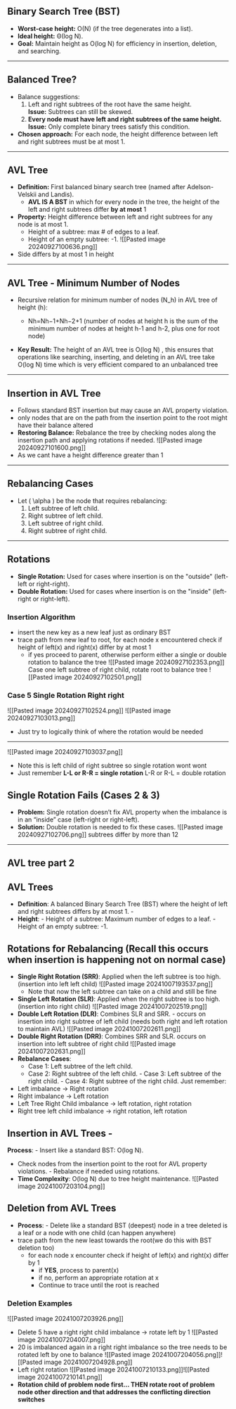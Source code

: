 
## Binary Search Tree (BST)
- **Worst-case height:** O(N) (if the tree degenerates into a list).
- **Ideal height:** Θ(log N).
- **Goal:** Maintain height as O(log N) for efficiency in insertion, deletion, and searching.

---

## Balanced Tree?
- Balance suggestions:
  1. Left and right subtrees of the root have the same height.  
    **Issue:** Subtrees can still be skewed.
  2. **Every node must have left and right subtrees of the same height.**  
    **Issue:** Only complete binary trees satisfy this condition.
- **Chosen approach:** For each node, the height difference between left and right subtrees must be at most 1.

---
## AVL Tree
- **Definition:** First balanced binary search tree (named after Adelson-Velskii and Landis).
	- **AVL IS A BST** in which for every node in the tree, the height of the left and right subtrees differ **by at most** 1
- **Property:** Height difference between left and right subtrees for any node is at most 1.
  - Height of a subtree: max # of edges to a leaf.
  - Height of an empty subtree: -1.
![[Pasted image 20240927100636.png]]
- Side differs by at most 1 in height
---

## AVL Tree - Minimum Number of Nodes
- Recursive relation for minimum number of nodes \(N_h\) in AVL tree of height \(h\):  
	- Nh​=Nh−1​+Nh−2​+1 (number of nodes at height h is the sum of the minimum number of nodes at height h-1 and h-2, plus one for root node)
 
- **Key Result:** The height of an AVL tree is O(log N) , this ensures that operations like searching, inserting, and deleting in an AVL tree take O(log N) time which is very efficient compared to an unbalanced tree

---

## Insertion in AVL Tree
- Follows standard BST insertion but may cause an AVL property violation.
- only nodes that are on the path from the insertion point to the root might have their balance altered
- **Restoring Balance:** Rebalance the tree by checking nodes along the insertion path and applying rotations if needed.
![[Pasted image 20240927101600.png]]
- As we cant have a height difference greater than 1
---
## Rebalancing Cases
- Let \( \alpha \) be the node that requires rebalancing:
  1. Left subtree of left child.
  2. Right subtree of left child.
  3. Left subtree of right child.
  4. Right subtree of right child.

---
## Rotations
- **Single Rotation:** Used for cases where insertion is on the "outside" (left-left or right-right).
- **Double Rotation:** Used for cases where insertion is on the "inside" (left-right or right-left).

### Insertion Algorithm 
- insert the new key as a new leaf just as ordinary BST
- trace path from new leaf to root, for each node x encountered check if height of left(x) and right(x) differ by at most 1
	- if yes proceed to parent, otherwise perform either a single or double rotation to balance the tree
![[Pasted image 20240927102353.png]]
Case one left subtree of right child, rotate root to balance tree
![[Pasted image 20240927102501.png]]
### Case 5 Single Rotation Right right
![[Pasted image 20240927102524.png]]
![[Pasted image 20240927103013.png]]
- Just try to logically think of where the rotation would be needed



---
![[Pasted image 20240927103037.png]]
- Note this is left child of right subtree so single rotation wont wont
- Just remember **L-L or R-R = single rotation** L-R or R-L = double rotation

## Single Rotation Fails (Cases 2 & 3)
- **Problem:** Single rotation doesn’t fix AVL property when the imbalance is in an “inside” case (left-right or right-left).
- **Solution:** Double rotation is needed to fix these cases.
![[Pasted image 20240927102706.png]]
subtrees differ by more than 12

---
## AVL tree part 2

## AVL Trees
- **Definition**: A balanced Binary Search Tree (BST) where the height of left and right subtrees differs by at most 1. - 
- **Height**: - Height of a subtree: Maximum number of edges to a leaf. - Height of an empty subtree: -1.
## Rotations for Rebalancing (Recall this occurs when insertion is happening not on normal case)
- **Single Right Rotation (SRR)**: Applied when the left subtree is too high. (insertion into left left child)
	![[Pasted image 20241007193537.png]]
	- Note that now the left subtree can take on a child and still be fine
- **Single Left Rotation (SLR)**: Applied when the right subtree is too high. (insertion into right child)
	![[Pasted image 20241007202519.png]]
- **Double Left Rotation (DLR)**: Combines SLR and SRR. - occurs on insertion into right subtree of left child (needs both right and left rotation to maintain AVL)
	![[Pasted image 20241007202611.png]]
- **Double Right Rotation (DRR)**: Combines SRR and SLR. occurs on insertion into left subtree of right child 
	![[Pasted image 20241007202631.png]]
- **Rebalance Cases**: 
	- Case 1: Left subtree of the left child. 
	- Case 2: Right subtree of the left child. - Case 3: Left subtree of the right child. - Case 4: Right subtree of the right child.
Just remember:
- Left imbalance -> Right rotation
- Right imbalance -> Left rotation
- Left Tree Right Child imbalance -> left rotation, right rotation
- Right tree left child imbalance -> right rotation, left rotation
## Insertion in AVL Trees - 
**Process**: - Insert like a standard BST: O(log N). 
- Check nodes from the insertion point to the root for AVL property violations. - Rebalance if needed using rotations. 
- **Time Complexity**: O(log N) due to tree height maintenance.
	 ![[Pasted image 20241007203104.png]]
## Deletion from AVL Trees 
- **Process**: - Delete like a standard BST (deepest) node in a tree deleted is a leaf or a node with one child (can happen anywhere)
- trace path from the new least towards the root(we do this with BST deletion too) 
	- for each node x encounter check if height of left(x) and right(x) differ by 1
		- if **YES**, process to parent(x)
		- if no, perform an appropriate rotation at x
		- Continue to trace until the root is reached 
### Deletion Examples 
![[Pasted image 20241007203926.png]]
- Delete 5 have a right right child imbalance -> rotate left by 1 
![[Pasted image 20241007204007.png]]
- 20 is imbalanced again in a right right imbalance so the tree needs to be rotated left by one to balance
![[Pasted image 20241007204056.png]]![[Pasted image 20241007204928.png]]
- Left right rotation
![[Pasted image 20241007210133.png]]![[Pasted image 20241007210141.png]]
- **Rotation child of problem node first... THEN rotate root of problem node other direction and that addresses the conflicting direction switches**